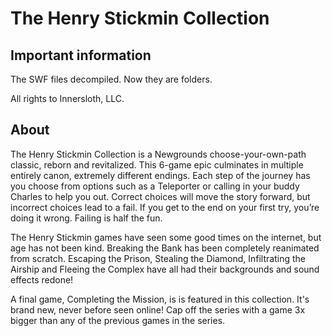 # The Henry Stickmin Collection

## Important information

The SWF files decompiled. Now they are folders.

All rights to Innersloth, LLC.

## About
The Henry Stickmin Collection is a Newgrounds choose-your-own-path classic, reborn and revitalized. This 6-game epic culminates in multiple entirely canon, extremely different endings. Each step of the journey has you choose from options such as a Teleporter or calling in your buddy Charles to help you out. Correct choices will move the story forward, but incorrect choices lead to a fail. If you get to the end on your first try, you’re doing it wrong. Failing is half the fun.

The Henry Stickmin games have seen some good times on the internet, but age has not been kind. Breaking the Bank has been completely reanimated from scratch. Escaping the Prison, Stealing the Diamond, Infiltrating the Airship and Fleeing the Complex have all had their backgrounds and sound effects redone!

A final game, Completing the Mission, is is featured in this collection. It's brand new, never before seen online! Cap off the series with a game 3x bigger than any of the previous games in the series.
